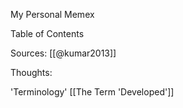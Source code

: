 My Personal Memex

Table of Contents


Sources:
[[@kumar2013]]


Thoughts:

'Terminology'
[[The Term 'Developed']]